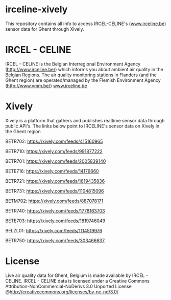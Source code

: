 irceline-xively
===============

This repository contains all info to access IRCEL-CELINE's (www.irceline.be) sensor data for Ghent through Xively.

IRCEL - CELINE
==============

IRCEL - CELINE is the Belgian Interregional Environment Agency (http://www.irceline.be/) which informs you about ambient air quality in the Belgian Regions. The air quality monitoring stations in Flanders (and the Ghent region) are operated/managed by the Flemish Environment Agency (http://www.vmm.be/) www.irceline.be

Xively
======

Xively is a platform that gathers and publishes realtime sensor data through public API's. The links below point to IRCELINE's sensor data on Xively in the Ghent region

BETR702: https://xively.com/feeds/415160965

BETR710: https://xively.com/feeds/991877222

BETR701: https://xively.com/feeds/2005839140

BETE716: https://xively.com/feeds/14176660

BETR721: https://xively.com/feeds/1619435836

BETR731: https://xively.com/feeds/1104815096

BETM702: https://xively.com/feeds/887078171

BETR740: https://xively.com/feeds/1778163703

BETE703: https://xively.com/feeds/1819746049

BELZL01: https://xively.com/feeds/1114519976

BETR750: https://xively.com/feeds/303466637

License
=======

Live air quality data for Ghent, Belgium is made available by IRCEL - CELINE. IRCEL - CELINE data is licensed under a Creative Commons Attribution-NonCommercial-NoDerivs 3.0 Unported License @http://creativecommons.org/licenses/by-nc-nd/3.0/

